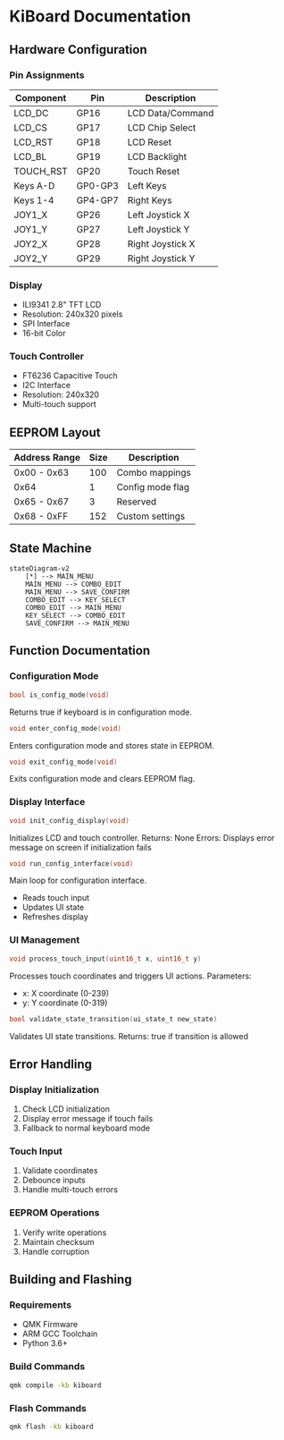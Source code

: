 # KiBoard Documentation

## Hardware Configuration

### Pin Assignments
| Component | Pin | Description |
|-----------|-----|-------------|
| LCD_DC    | GP16| LCD Data/Command |
| LCD_CS    | GP17| LCD Chip Select |
| LCD_RST   | GP18| LCD Reset |
| LCD_BL    | GP19| LCD Backlight |
| TOUCH_RST | GP20| Touch Reset |
| Keys A-D  | GP0-GP3 | Left Keys |
| Keys 1-4  | GP4-GP7 | Right Keys |
| JOY1_X    | GP26| Left Joystick X |
| JOY1_Y    | GP27| Left Joystick Y |
| JOY2_X    | GP28| Right Joystick X |
| JOY2_Y    | GP29| Right Joystick Y |

### Display
- ILI9341 2.8" TFT LCD
- Resolution: 240x320 pixels
- SPI Interface
- 16-bit Color

### Touch Controller
- FT6236 Capacitive Touch
- I2C Interface
- Resolution: 240x320
- Multi-touch support

## EEPROM Layout
| Address Range | Size | Description |
|--------------|------|-------------|
| 0x00 - 0x63  | 100  | Combo mappings |
| 0x64         | 1    | Config mode flag |
| 0x65 - 0x67  | 3    | Reserved |
| 0x68 - 0xFF  | 152  | Custom settings |

## State Machine
```mermaid
stateDiagram-v2
    [*] --> MAIN_MENU
    MAIN_MENU --> COMBO_EDIT
    MAIN_MENU --> SAVE_CONFIRM
    COMBO_EDIT --> KEY_SELECT
    COMBO_EDIT --> MAIN_MENU
    KEY_SELECT --> COMBO_EDIT
    SAVE_CONFIRM --> MAIN_MENU
```

## Function Documentation

### Configuration Mode
```c
bool is_config_mode(void)
```
Returns true if keyboard is in configuration mode.

```c
void enter_config_mode(void)
```
Enters configuration mode and stores state in EEPROM.

```c
void exit_config_mode(void)
```
Exits configuration mode and clears EEPROM flag.

### Display Interface
```c
void init_config_display(void)
```
Initializes LCD and touch controller.
Returns: None
Errors: Displays error message on screen if initialization fails

```c
void run_config_interface(void)
```
Main loop for configuration interface.
- Reads touch input
- Updates UI state
- Refreshes display

### UI Management
```c
void process_touch_input(uint16_t x, uint16_t y)
```
Processes touch coordinates and triggers UI actions.
Parameters:
- x: X coordinate (0-239)
- y: Y coordinate (0-319)

```c
bool validate_state_transition(ui_state_t new_state)
```
Validates UI state transitions.
Returns: true if transition is allowed

## Error Handling

### Display Initialization
1. Check LCD initialization
2. Display error message if touch fails
3. Fallback to normal keyboard mode

### Touch Input
1. Validate coordinates
2. Debounce inputs
3. Handle multi-touch errors

### EEPROM Operations
1. Verify write operations
2. Maintain checksum
3. Handle corruption

## Building and Flashing

### Requirements
- QMK Firmware
- ARM GCC Toolchain
- Python 3.6+

### Build Commands
```bash
qmk compile -kb kiboard
```

### Flash Commands
```bash
qmk flash -kb kiboard
```
